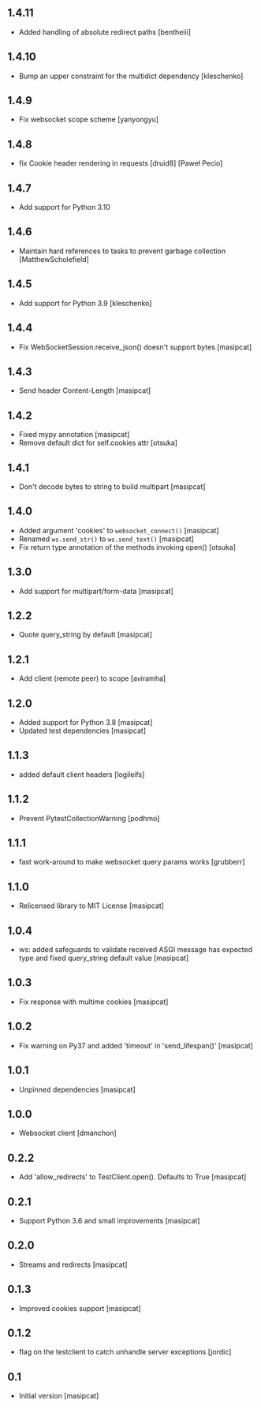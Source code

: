 1.4.11
-----
 - Added handling of absolute redirect paths 
   [bentheiii]

1.4.10
-----
 - Bump an upper constraint for the multidict dependency
   [kleschenko]

1.4.9
-----
 - Fix websocket scope scheme
   [yanyongyu]

1.4.8
-----
 - fix Cookie header rendering in requests
   [druid8] [Paweł Pecio]

1.4.7
-----
 - Add support for Python 3.10

1.4.6
-----
 - Maintain hard references to tasks to prevent garbage collection
   [MatthewScholefield]

1.4.5
-----
 - Add support for Python 3.9
   [kleschenko]

1.4.4
-----
 - Fix WebSocketSession.receive_json() doesn't support bytes
   [masipcat]

1.4.3
-----
 - Send header Content-Length
   [masipcat]

1.4.2
-----
 - Fixed mypy annotation
   [masipcat]
 - Remove default dict for self.cookies attr
   [otsuka]

1.4.1
-----
 - Don't decode bytes to string to build multipart
   [masipcat]

1.4.0
-----
 - Added argument 'cookies' to `websocket_connect()`
   [masipcat]
 - Renamed `ws.send_str()` to `ws.send_text()`
   [masipcat]
 - Fix return type annotation of the methods invoking open()
   [otsuka]

1.3.0
-----
 - Add support for multipart/form-data
   [masipcat]

1.2.2
-----
 - Quote query_string by default
   [masipcat]

1.2.1
-----
 - Add client (remote peer) to scope
   [aviramha]

1.2.0
-----
 - Added support for Python 3.8
   [masipcat]
 - Updated test dependencies
   [masipcat]

1.1.3
-----
 - added default client headers
   [logileifs]

1.1.2
-----
 - Prevent PytestCollectionWarning
   [podhmo]

1.1.1
-----
 - fast work-around to make websocket query params works
   [grubberr]

1.1.0
-----
 - Relicensed library to MIT License
   [masipcat]

1.0.4
-----
 - ws: added safeguards to validate received ASGI message has expected type and fixed query_string default value
   [masipcat]

1.0.3
-----
 - Fix response with multime cookies
   [masipcat]

1.0.2
-----
 - Fix warning on Py37 and added 'timeout' in 'send_lifespan()'
   [masipcat]

1.0.1
-----
 - Unpinned dependencies
   [masipcat]

1.0.0
-----
 - Websocket client
   [dmanchon]

0.2.2
-----
 - Add 'allow_redirects' to TestClient.open(). Defaults to True
   [masipcat]

0.2.1
-----
 - Support Python 3.6 and small improvements
   [masipcat]

0.2.0
-----
 - Streams and redirects
   [masipcat]

0.1.3
-----
 - Improved cookies support
   [masipcat]

0.1.2
-----
 - flag on the testclient to catch unhandle server exceptions
   [jordic]

0.1
---
 - Initial version
   [masipcat]
